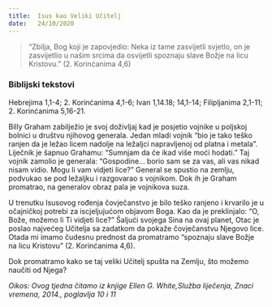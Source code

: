 ```yaml
---
title:  Isus kao Veliki Učitelj
date:   24/10/2020
---
```


> <p></p>
> “Zbilja, Bog koji je zapovjedio: Neka iz tame zasvijetli svjetlo, on je zasvijetlio u našim srcima da osvijetli spoznaju slave Božje na licu Kristovu.” (2. Korinćanima 4,6)

### Biblijski tekstovi
Hebrejima 1,1-4; 2. Korinćanima 4,1-6; Ivan 1,14.18; 14,1-14; Filipljanima 2,1-11; 2. Korinćanima 5,16-21.

Billy Graham zabilježio je svoj doživljaj kad je posjetio vojnike u poljskoj bolnici u društvu njihovog generala. Jedan mladi vojnik “bio je tako teško ranjen da je ležao licem nadolje na ležaljci napravljenoj od platna i metala”. Liječnik je šapnuo Grahamu: “Sumnjam da će ikad više moći hodati.” Taj vojnik zamolio je generala: “Gospodine... borio sam se za vas, ali vas nikad nisam vidio. Mogu li vam vidjeti lice?” General se spustio na zemlju, podvukao se pod ležaljku i razgovarao s vojnikom. Dok ih je Graham promatrao, na generalov obraz pala je vojnikova suza.

U trenutku Isusovog rođenja čovječanstvo je bilo teško ranjeno i krvarilo je u očajničkoj potrebi za iscjeljujućom objavom Boga. Kao da je preklinjalo: “O, Bože, možemo li Ti vidjeti lice?” Šaljući svojega Sina na ovaj planet, Otac je poslao najvećeg Učitelja sa zadatkom da pokaže čovječanstvu Njegovo lice. Otada mi imamo čudesnu prednost da promatramo “spoznaju slave Božje na licu Kristovu” (2. Korinćanima 4,6).

Dok promatramo kako se taj veliki Učitelj spušta na Zemlju, što možemo naučiti od Njega?

*Oikos: Ovog tjedna čitamo iz knjige Ellen G. White,Služba liječenja, Znaci vremena, 2014., poglavlja 10 i 11*